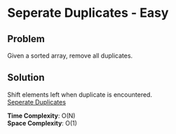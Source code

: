 # Seperate Duplicates - Easy

## Problem
Given a sorted array, remove all duplicates.

## Solution
Shift elements left when duplicate is encountered. <br />
[Seperate Duplicates](https://github.com/jecjung520/Algorithm/blob/main/Two%20Pointers/Seperate%20Duplicates%20-%20Easy/seperateDuplicates.cc)

**Time Complexity**: O(N) <br />
**Space Complexity**: O(1)
